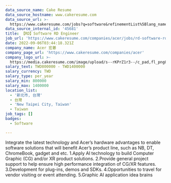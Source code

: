 ```yaml
---
data_source_name: Cake Resume
data_source_hostname: www.cakeresume.com
data_source_url: >-
  https://www.cakeresume.com/jobs?q=software&refinementList%5Blang_name%5D%5B0%5D=English&refinementList%5Bsalary_type%5D=per_year&range%5Bsalary_range%5D%5Bmin%5D=1000000&page=2
data_source_internal_id: '45681'
title: 【RD】Software RD Engineer
job_url: 'https://www.cakeresume.com/companies/acer/jobs/rd-software-rd-engineer'
date: 2022-09-06T03:44:18.321Z
company_name: Acer 宏碁
company_page_url: 'https://www.cakeresume.com/companies/acer'
company_logo_url: >-
  https://media.cakeresume.com/image/upload/s--rKPrZ1r3--/c_pad,fl_png8,h_200,w_200/v1644395664/yywz4g2l46qpuaaqa1ef.png
salary_text: TWD800000 - TWD1400000
salary_currency: TWD
salary_type: per_year
salary_min: 800000
salary_max: 1400000
location_list:
  - '新北市, 台灣'
  - 台灣
  - 'New Taipei City, Taiwan'
  - Taiwan
job_tags: []
badges:
  - Software

---
```


Integrate the latest technology and Acer’s hardware advantages to enable software solutions that will benefit Acer’s product line, such as NB, DT, ChromeBook, gadget and etc. 1.Apply AI technology to build Computer Graphic (CG) and/or XR product solutions. 2.Provide general project support to help ensure high performance integration of CG/XR features. 3.Development for plug-ins, demos and SDKs. 4.Opportunities to travel for vendor visiting or event attending. 5.Graphic AI application idea brains